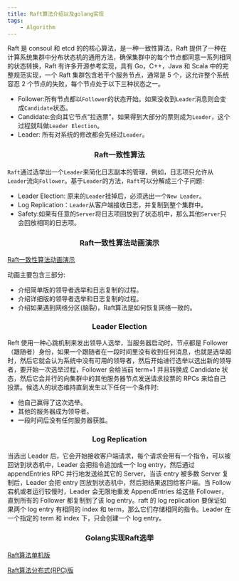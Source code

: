 ```yaml
---
title: Raft算法介绍以及golang实现
tags:
    - Algorithm
---
```


Raft 是 consoul 和 etcd 的的核心算法，是一种一致性算法，Raft 提供了一种在计算系统集群中分布状态机的通用方法，确保集群中的每个节点都同意一系列相同的状态转换，Raft 有许多开源参考实现，具有 Go，C++，Java 和 Scala 中的完整规范实现，一个 Raft 集群包含若干个服务节点，通常是 5 个，这允许整个系统容忍 2 个节点的失败，每个节点处于以下三种状态之一。

- Follower:所有节点都以`Follower`的状态开始。如果没收到`Leader`消息则会变成`Candidate`状态。
- Candidate:会向其它节点“拉选票”，如果得到大部分的票则成为`Leader`，这个过程就叫做`Leader Election`。
- Leader: 所有对系统的修改都会先经过`Leader`。

### <center>Raft一致性算法</center>

`Raft`通过选举出一个`Leader`来简化日志副本的管理，例如，日志项只允许从`Leader`流向`Follower`。基于`Leader`的方法，`Raft`可以分解成三个子问题:

- Leader Election: 原来的`Leader`挂掉后，必须选出一个`New Leader`。
- Log Replication：`Leader`从客户端接收日志，并复制到整个集群中。
- Safety:如果有任意的`Server`将日志项回放到了状态机中，那么其他`Server`只会回放相同的日志项。

### <center>Raft一致性算法动画演示</center>

[Raft一致性算法动画演示](http://thesecretlivesofdata.com/raft/)

动画主要包含三部分:

- 介绍简单版的领导者选举和日志复制的过程。
- 介绍详细版的领导者选举和日志复制的过程。
- 介绍如果遇到网络分区(脑裂)，Raft算法是如何恢复网络一致的。

### <center>Leader Election</center>

Reft 使用一种心跳机制来发出领导人选举，当服务器启动时，节点都是 Follower（跟随者）身份，如果一个跟随者在一段时间里没有收到任何消息，也就是选举超时，然后它就会认为系统中没有可用的领导者，然后开始进行选举以选出新的领导者，要开始一次选举过程，Follower 会给当前 term+1 并且转换成 Candidate 状态，然后它会并行的向集群中的其他服务器节点发送请求投票的 RPCs 来给自己投票。候选人的状态维持直到发生以下任何一个条件时:

- 他自己赢得了这次选举。
- 其他的服务器成为领导者。
- 一段时间后没有任何服务器获胜。

### <center>Log Replication</center>

当选出 Leader 后，它会开始接收客户端请求，每个请求会带有一个指令，可以被回访到状态机中，Leader 会把指令追加成一个 log entry，然后通过 appendEntries RPC 并行地发送给其它的 Server，当该 entry 被多数 Server 复制后，Leader 会把 entry 回放到状态机中，然后把结果返回给客户端。当 Follow 宕机或者运行较慢时，Leader 会无限地重发 AppendEntries 给这些 Follower，直到所有的 Follower 都复制到了该 log entry。raft 的 log replication 要保证如果两个 log entry 有相同的 index 和 term，那么它们存储相同的指令。Leader 在一个指定的 term 和 index 下，只会创建一个 log entry。

### <center>Golang实现Raft选举</center>

[Raft算法单机版](https://github.com/Solost23/Raft)

[Raft算法分布式(RPC)版](https://github.com/Solost23/RaftRPC)